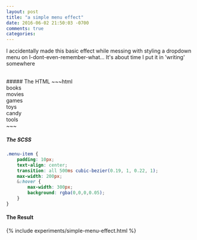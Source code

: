 ```yaml
---
layout: post
title: "a simple menu effect"
date: 2016-06-02 21:50:03 -0700
comments: true
categories: 
---
```


I accidentally made this basic effect while messing with styling a dropdown menu on I-dont-even-remember-what... It's about time I put it in 'writing' somewhere

<br>
##### The HTML
~~~html
 <div class="menu-item">books</div>
 <div class="menu-item">movies</div>
 <div class="menu-item">games</div>
 <div class="menu-item">toys</div>
 <div class="menu-item">candy</div>
 <div class="menu-item">tools</div>
~~~

##### The SCSS

~~~scss
.menu-item {
	padding: 10px;
	text-align: center;
	transition: all 500ms cubic-bezier(0.19, 1, 0.22, 1);
	max-width: 200px;
	&:hover {
		max-width: 300px;
		background: rgba(0,0,0,0.05);
	}
}
~~~

#### The Result

{% include experiments/simple-menu-effect.html %}